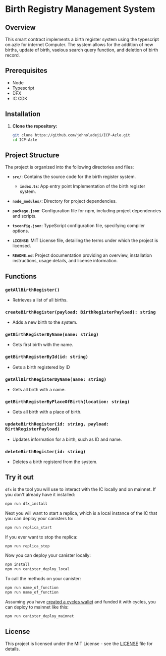 # Birth Registry Management System

## Overview

This smart contract implements a birth register system using the typescript on azle for internet Computer. The system allows for the addition of new births, update of birth, vaeious search query function, and deletion of birth record.

## Prerequisites

- Node
- Typescript
- DFX
- IC CDK

## Installation

1. **Clone the repository:**

    ```bash
    git clone https://github.com/johnoladeji/ICP-Azle.git
    cd ICP-Azle
    ```

## Project Structure

The project is organized into the following directories and files:

- **`src/`**: Contains the source code for the birth register system.
  - **`index.ts`**: App entry point Implementation of the birth register system.

- **`node_modules/`**: Directory for project dependencies.

- **`package.json`**: Configuration file for npm, including project dependencies and scripts.

- **`tsconfig.json`**: TypeScript configuration file, specifying compiler options.

- **`LICENSE`**: MIT License file, detailing the terms under which the project is licensed.

- **`README.md`**: Project documentation providing an overview, installation instructions, usage details, and license information.

## Functions

### `getAllBirthRegister()`

- Retrieves a list of all births.

### `createBirthRegister(payload: BirthRegisterPayload): string`

- Adds a new birth to the system. 

### `getBirthRegisterByName(name: string)`

- Gets first birth with the name.

### `getBirthRegisterById(id: string)`

- Gets a birth registered by ID

### `getAllBirthRegisterByName(name: string)`

- Gets all birth with a name.

### `getBirthRegisterByPlaceOfBirth(location: string)`

- Gets all birth with a place of birth.

### `updateBirthRegister(id: string, payload: BirthRegisterPayload)`

- Updates information for a birth, such as ID and name. 

### `deleteBirthRegister(id: string)`

- Deletes a birth registerd from the system.



## Try it out

`dfx` is the tool you will use to interact with the IC locally and on mainnet. If you don't already have it installed:

```bash
npm run dfx_install
```

Next you will want to start a replica, which is a local instance of the IC that you can deploy your canisters to:

```bash
npm run replica_start
```

If you ever want to stop the replica:

```bash
npm run replica_stop
```

Now you can deploy your canister locally:

```bash
npm install
npm run canister_deploy_local
```

To call the methods on your canister:

```bash
npm run name_of_function
npm run name_of_function
```

Assuming you have [created a cycles wallet](https://internetcomputer.org/docs/current/developer-docs/quickstart/network-quickstart) and funded it with cycles, you can deploy to mainnet like this:

```bash
npm run canister_deploy_mainnet
```

## License

This project is licensed under the MIT License - see the [LICENSE](LICENSE) file for details.